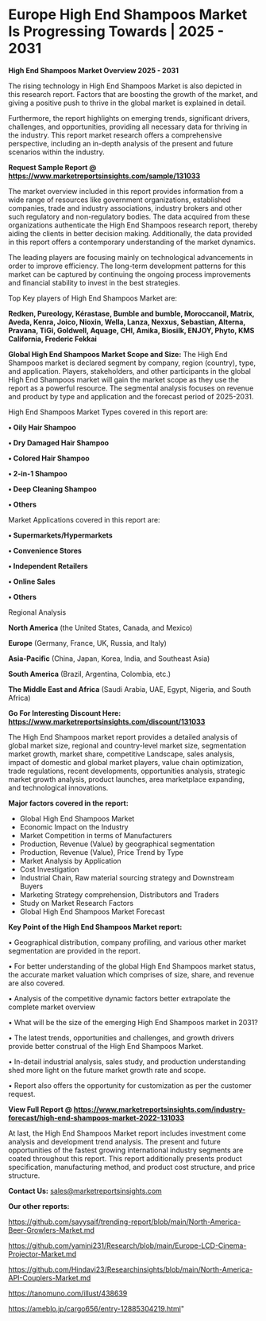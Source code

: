 # Europe High End Shampoos Market Is Progressing Towards | 2025 - 2031

<Strong> High End Shampoos Market Overview 2025 - 2031</strong>

The rising technology in High End Shampoos Market is also depicted in this research report. Factors that are boosting the growth of the market, and giving a positive push to thrive in the global market is explained in detail.

Furthermore, the report highlights on emerging trends, significant drivers, challenges, and opportunities, providing all necessary data for thriving in the industry. This report market research offers a comprehensive perspective, including an in-depth analysis of the present and future scenarios within the industry.

<strong>Request Sample Report @ <a href=https://www.marketreportsinsights.com/sample/131033>https://www.marketreportsinsights.com/sample/131033</a></strong>

The market overview included in this report provides information from a wide range of resources like government organizations, established companies, trade and industry associations, industry brokers and other such regulatory and non-regulatory bodies. The data acquired from these organizations authenticate the High End Shampoos research report, thereby aiding the clients in better decision making. Additionally, the data provided in this report offers a contemporary understanding of the market dynamics.

The leading players are focusing mainly on technological advancements in order to improve efficiency. The long-term development patterns for this market can be captured by continuing the ongoing process improvements and financial stability to invest in the best strategies.

Top Key players of High End Shampoos Market are:

<strong>Redken, Pureology, Kérastase, Bumble and bumble, Moroccanoil, Matrix, Aveda, Kenra, Joico, Nioxin, Wella, Lanza, Nexxus, Sebastian, Alterna, Pravana, TiGi, Goldwell, Aquage, CHI, Amika, Biosilk, ENJOY, Phyto, KMS California, Frederic Fekkai</strong>

<strong><b>Global High End Shampoos Market Scope and Size:</b></strong>
The High End Shampoos market is declared segment by company, region (country), type, and application. Players, stakeholders, and other participants in the global High End Shampoos market will gain the market scope as they use the report as a powerful resource. The segmental analysis focuses on revenue and product by type and application and the forecast period of 2025-2031.

High End Shampoos Market Types covered in this report are:

<strong>• Oily Hair Shampoo

• Dry Damaged Hair Shampoo

• Colored Hair Shampoo

• 2-in-1 Shampoo

• Deep Cleaning Shampoo

• Others</strong>

Market Applications covered in this report are:

<strong>• Supermarkets/Hypermarkets

• Convenience Stores

• Independent Retailers

• Online Sales

• Others</strong> 

Regional Analysis

<strong>North America</strong> (the United States, Canada, and Mexico)

<strong>Europe</strong> (Germany, France, UK, Russia, and Italy)

<strong>Asia-Pacific</strong> (China, Japan, Korea, India, and Southeast Asia)

<strong>South America</strong> (Brazil, Argentina, Colombia, etc.)

<strong>The Middle East and Africa</strong> (Saudi Arabia, UAE, Egypt, Nigeria, and South Africa)

<strong>Go For Interesting Discount Here: <a href=https://www.marketreportsinsights.com/discount/131033>https://www.marketreportsinsights.com/discount/131033</a></strong>

The High End Shampoos market report provides a detailed analysis of global market size, regional and country-level market size, segmentation market growth, market share, competitive Landscape, sales analysis, impact of domestic and global market players, value chain optimization, trade regulations, recent developments, opportunities analysis, strategic market growth analysis, product launches, area marketplace expanding, and technological innovations.

<strong><b>Major factors covered in the report:</b></strong>
<ul>
  <li>Global High End Shampoos Market </li>
  <li>Economic Impact on the Industry</li>
  <li>Market Competition in terms of Manufacturers</li>
  <li>Production, Revenue (Value) by geographical segmentation</li>
  <li>Production, Revenue (Value), Price Trend by Type</li>
  <li>Market Analysis by Application</li>
  <li>Cost Investigation</li>
  <li>Industrial Chain, Raw material sourcing strategy and Downstream Buyers</li>
  <li>Marketing Strategy comprehension, Distributors and Traders</li>
  <li>Study on Market Research Factors</li>
  <li>Global High End Shampoos Market Forecast</li>
</ul>

<strong><b>Key Point of the High End Shampoos Market report:</b></strong>

• Geographical distribution, company profiling, and various other market segmentation are provided in the report.

• For better understanding of the global High End Shampoos market status, the accurate market valuation which comprises of size, share, and revenue are also covered.

• Analysis of the competitive dynamic factors better extrapolate the complete market overview

• What will be the size of the emerging High End Shampoos market in 2031?

• The latest trends, opportunities and challenges, and growth drivers provide better construal of the High End Shampoos Market.

• In-detail industrial analysis, sales study, and production understanding shed more light on the future market growth rate and scope.

• Report also offers the opportunity for customization as per the customer request.

<strong><b>View Full Report @ <a href=https://www.marketreportsinsights.com/industry-forecast/high-end-shampoos-market-2022-131033>https://www.marketreportsinsights.com/industry-forecast/high-end-shampoos-market-2022-131033</a></b></strong>


At last, the High End Shampoos Market report includes investment come analysis and development trend analysis. The present and future opportunities of the fastest growing international industry segments are coated throughout this report. This report additionally presents product specification, manufacturing method, and product cost structure, and price structure.

<strong>Contact Us:</strong>
sales@marketreportsinsights.com

<strong>Our other reports:</strong>

<a href=https://github.com/sayysaif/trending-report/blob/main/North-America-Beer-Growlers-Market.md>https://github.com/sayysaif/trending-report/blob/main/North-America-Beer-Growlers-Market.md</a>

<a href=https://github.com/yamini231/Research/blob/main/Europe-LCD-Cinema-Projector-Market.md>https://github.com/yamini231/Research/blob/main/Europe-LCD-Cinema-Projector-Market.md</a>

<a href=https://github.com/Hindavi23/Researchinsights/blob/main/North-America-API-Couplers-Market.md>https://github.com/Hindavi23/Researchinsights/blob/main/North-America-API-Couplers-Market.md</a>

<a href=https://tanomuno.com/illust/438639>https://tanomuno.com/illust/438639</a>

<a href=https://ameblo.jp/cargo656/entry-12885304219.html>https://ameblo.jp/cargo656/entry-12885304219.html</a>"
